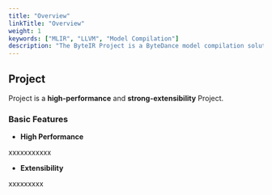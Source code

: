 ```yaml
---
title: "Overview"
linkTitle: "Overview"
weight: 1
keywords: ["MLIR", "LLVM", "Model Compilation"]
description: "The ByteIR Project is a ByteDance model compilation solution. ByteIR includes compiler, runtime, and frontends, and provides an end-to-end model compilation solution."
---
```


## Project

Project is a **high-performance** and **strong-extensibility** Project.


### Basic Features

- **High Performance**

xxxxxxxxxxx

- **Extensibility**

xxxxxxxxx

